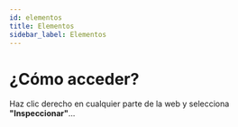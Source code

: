 ```yaml
---
id: elementos
title: Elementos
sidebar_label: Elementos
---
```


# ¿Cómo acceder?

Haz clic derecho en cualquier parte de la web y selecciona **"Inspeccionar"**...
